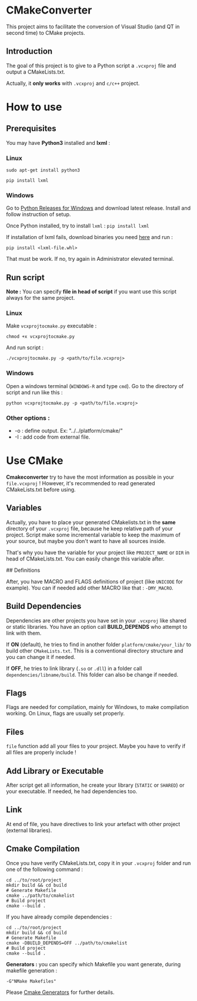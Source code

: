 # CMakeConverter

This project aims to facilitate the conversion of Visual Studio (and QT in second time) to CMake projects.

## Introduction

The goal of this project is to give to a Python script a `.vcxproj` file and output a CMakeLists.txt.

Actually, it **only works** with `.vcxproj` and `c/c++` project.

# How to use

## Prerequisites

You may have **Python3** installed and **lxml** :

### Linux

`sudo apt-get install python3`

`pip install lxml`

### Windows

Go to [Python Releases for Windows](https://www.python.org/downloads/windows/) and download latest release. Install and follow instruction of setup.

Once Python installed, try to install `lxml` : `pip install lxml`

If installation of lxml fails, download binaries you need [here](http://www.lfd.uci.edu/~gohlke/pythonlibs/#lxml) and run :

`pip install <lxml-file.whl>`

That must be work. If no, try again in Administrator elevated terminal.

## Run script

**Note :** You can specify **file in head of script** if you want use this script always for the same project.

### Linux

Make `vcxprojtocmake.py` executable :

`chmod +x vcxprojtocmake.py`

And run script :

`./vcxprojtocmake.py -p <path/to/file.vcxproj>`

### Windows

Open a windows terminal (`WINDOWS-R` and type `cmd`). Go to the directory of script and run like this :

`python vcxprojtocmake.py -p <path/to/file.vcxproj>`

### Other options :

* -o : define output. Ex: "../../platform/cmake/"
* -I : add code from external file.

# Use CMake

**Cmakeconverter** try to have the most information as possible in your `file.vcxproj` ! However, it's recommended to read generated CMakeLists.txt before using.

## Variables

Actually, you have to place your generated CMakelists.txt in the **same** directory of your `.vcxproj` file, because he keep relative path of your project. Script make some incremental variable to keep the maximum of your source, but maybe you don't want to have all sources inside.

That's why you have the variable for your project like `PROJECT_NAME` or `DIR` in head of CMakeLists.txt. You can easily change this variable after.

## Definitions

After, you have MACRO and FLAGS definitions of project (like `UNICODE` for example). You can if needed add other MACRO like that : `-DMY_MACRO`.

## Build Dependencies

Dependencies are other projects you have set in your `.vcxproj` like shared or static libraries. You have an option call **BUILD_DEPENDS** who attempt to link with them.

If **ON** (default), he tries to find in another folder `platform/cmake/your_lib/` to build other `CMakeLists.txt`. This is a conventional directory structure and you can change it if needed.

If **OFF**, he tries to link library (`.so` or `.dll`) in a folder call `dependencies/libname/build`. This folder can also be change if needed.

## Flags

Flags are needed for compilation, mainly for Windows, to make compilation working. On Linux, flags are usually set properly.

## Files

`file` function add all your files to your project. Maybe you have to verify if all files are properly include !

## Add Library or Executable

After script get all information, he create your library (`STATIC` or `SHARED`) or your executable. If needed, he had dependencies too.

## Link

At end of file, you have directives to link your artefact with other project (external libraries).

## Cmake Compilation

Once you have verify CMakeLists.txt, copy it in your `.vcxproj` folder and run one of the following command :

```
cd ../to/root/project
mkdir build && cd build
# Generate Makefile
cmake ../path/to/cmakelist
# Build project
cmake --build .
```

If you have already compile dependencies :

```
cd ../to/root/project
mkdir build && cd build
# Generate Makefile
cmake -DBUILD_DEPENDS=OFF ../path/to/cmakelist
# Build project
cmake --build .
```

**Generators :** you can specify which Makefile you want generate, during makefile generation :

`-G"NMake Makefiles"`

Please [Cmake Generators](https://cmake.org/cmake/help/v3.5/manual/cmake-generators.7.html) for further details.

